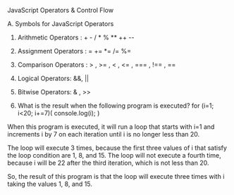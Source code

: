 JavaScript Operators & Control Flow

A. Symbols for JavaScript Operators
1. Arithmetic Operators : + - / * % ** ++ --
2. Assignment Operators : = += *= /= %= 
3. Comparison Operators : > , >= , < ,  <= , === , !== , ==
4. Logical Operators: &&,  ||
5. Bitwise Operators: & , >>

4. What is the result when the following program is executed?
for (i=1; i<20; i+=7)(
    console.log(i);
)

When this program is executed, it will run a loop that starts with i=1 and increments i by 7 on each iteration until i is no longer less than 20.

The loop will execute 3 times, because the first three values of i that satisfy the loop condition are 1, 8, and 15. The loop will not execute a fourth time, because i will be 22 after the third iteration, which is not less than 20.

So, the result of this program is that the loop will execute three times with i taking the values 1, 8, and 15.
